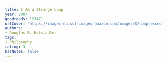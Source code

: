 ```yaml
---
title: I Am a Strange Loop
year: 2007
goodreads: 123471
urlCover: "https://images-na.ssl-images-amazon.com/images/S/compressed.photo.goodreads.com/books/1442775722i/123471.jpg"
authors:
- Douglas R. Hofstadter
tags:
- Philosophy
rating: 3
hasNotes: false
---
```

